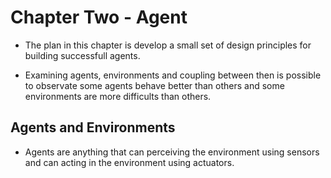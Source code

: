 # Chapter Two - Agent

- The plan in this chapter is develop a small set of 
design principles for building successfull agents.

- Examining agents, environments and coupling between then
is possible to observate some agents behave better than others
and some environments are more difficults than others.

## Agents and Environments

- Agents are anything that can perceiving the environment using 
sensors and can acting in the environment using actuators.
